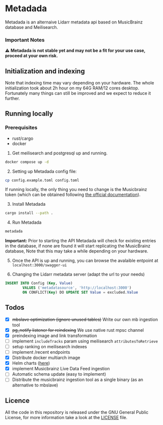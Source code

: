  # Metadada

Metadada is an alternaive Lidarr metadata api based on MusicBrainz database and Meilisearch.


### Important Notes

:warning: **Metadada is not stable yet and may not be a fit for your use case, proceed at your own risk.**

## Initialization and indexing

Note that indexing time may vary depending on your hardware.
The whole initialization took about 2h hour on my 64G RAM/12 cores desktop.
Fortunately many things can still be improved and we expect to reduce it further.

## Running locally

### Prerequisites
- rust/cargo
- docker

1. Get meilisearch and postgresql up and running.
  ```sh
  docker compose up -d
  ```

2. Setting up Metadada config file:
  ```sh
  cp config.example.toml config.toml
  ```

  If running locally, the only thing you need to change is the Musicbrainz token (which can be obtained following [the official documentation](https://musicbrainz.org/doc/Development/OAuth2)).

3. Install Metadada
  ```sh
  cargo install --path .
  ```

4. Run Metadada
  ```sh
  metadada
  ```

  **Important:** Prior to starting the API Metadada will check for existing entries in the database, if none are found it will start replicating the MusicBrainz database, Note that this may take a while depending on your hardware.

5. Once the API is up and running, you can browse the avalaible entpoint at `localhost:3000/swagger-ui`

6. Changing the Lidarr metadata server (adapt the url to your needs)
```sql
INSERT INTO Config (Key, Value)
        VALUES ('metadatasource', 'http://localhost:3000')
        ON CONFLICT(Key) DO UPDATE SET Value = excluded.Value
```

## Todos
- [x] ~~mbslave optimization (ignore unused tables)~~ Write our own mb ingestion tool
- [x] ~~pg_notify listener for reindexing~~ We use native rust mpsc channel
- [x] preindexing image and link transformation
- [ ] implement `includeTracks` param using meilisearch `attributesToRetrieve`
- [ ] setup ranking on meilisearch indexes
- [ ] implement /recent endpoints
- [x] Distribute docker multiarch image
- [x] Helm charts ([here](https://github.com/lucas-dclrcq/homelabitty/blob/a1fcd5a61ad70eb1b98036282c17a83677e853db/kubernetes/apps/media/metadada/app/helmrelease.yaml))
- [x] implement Musicbrainz Live Data Feed ingestion
- [ ] Automatic schema update (easy to implement)
- [ ] Distribute the musicbrainz ingestion tool as a single binary (as an alternative to mbslave)

## Licence

All the code in this repository is released under the GNU General Public License, for more information take a look at
the [LICENSE](LICENSE) file.
